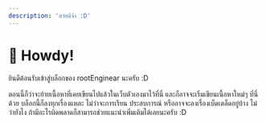 ```yaml
---
description: 'สวัสดีจ้า :D'
---
```


# 🦄 Howdy!

ยินดีต้อนรับเข้าสู่บล็อกของ rootEnginear นะครับ :D

ตอนนี้ก็ว่าจะย้ายเนื้อหาที่เคยเขียนไปแล้วในเว็บตัวเองมาไว้ที่นี่ และก็อาจจะเริ่มเขียนเนื้อหาใหม่ๆ ที่นี่ด้วย  บล็อกนี้ก็ลงทุกเรื่องแหละ ไม่ว่าจะการเรียน ประสบการณ์ หรืออาจจะลงเรื่องเบ็ดเตล็ดอยู่บ้าง  ไม่ว่ายังไง ถ้ามีอะไรผิดพลาดก็สามารถช่วยแนะนำเพิ่มเติมได้เลยนะครับ :D

